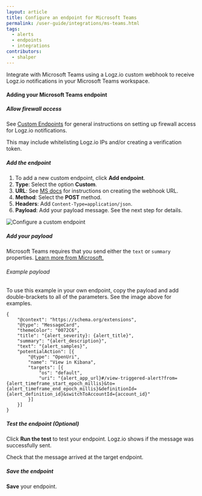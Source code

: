 ```yaml
---
layout: article
title: Configure an endpoint for Microsoft Teams
permalink: /user-guide/integrations/ms-teams.html
tags:
  - alerts
  - endpoints
  - integrations
contributors:
  - shalper
---
```


Integrate with Microsoft Teams using a Logz.io custom webhook to receive Logz.io notifications in your Microsoft Teams workspace.


#### Adding your Microsoft Teams endpoint

<div class="tasklist">

##### Allow firewall access

See [Custom Endpoints](/user-guide/integrations/custom-endpoints.html) for general instructions on setting up firewall access for Logz.io notifications.

This may include whitelisting Logz.io IPs and/or creating a verification token.



##### Add the endpoint

1. To add a new custom endpoint, click **Add endpoint**.
2. **Type**: Select the option **Custom**.
3. **URL**: See [MS docs](https://docs.microsoft.com/en-us/microsoftteams/platform/webhooks-and-connectors/how-to/add-incoming-webhook) for instructions on creating the webhook URL.
4. **Method**: Select the **POST** method. 
5. **Headers**: Add `Content-Type=application/json`.
3. **Payload**: Add your payload message. See the next step for details.

![Configure a custom endpoint](https://dytvr9ot2sszz.cloudfront.net/logz-docs/notification-endpoints/ms-teams-endpoint.png)


##### Add your payload

Microsoft Teams requires that you send either the `text` or `summary` properties. [Learn more from Microsoft.](https://docs.microsoft.com/en-us/microsoftteams/platform/task-modules-and-cards/cards/cards-reference#office-365-connector-card)


###### Example payload

To use this example in your own endpoint, copy the payload and add double-brackets to all of the parameters. See the image above for examples.

```
{
	"@context": "https://schema.org/extensions",
	"@type": "MessageCard",
	"themeColor": "0072C6",
	"title": "{alert_severity}: {alert_title}",
	"summary": "{alert_description}",
	"text": "{alert_samples}",
	"potentialAction": [{
		"@type": "OpenUri",
		"name": "View in Kibana",
		"targets": [{
			"os": "default",
			"uri": "{alert_app_url}#/view-triggered-alert?from={alert_timeframe_start_epoch_millis}&to={alert_timeframe_end_epoch_millis}&definitionId={alert_definition_id}&switchToAccountId={account_id}"
		}]
	}]
}
```



##### Test the endpoint (_Optional_)

Click **Run the test** to test your endpoint. Logz.io shows if the message was successfully sent.

Check that the message arrived at the target endpoint.

##### Save the endpoint

**Save** your endpoint.


</div>
